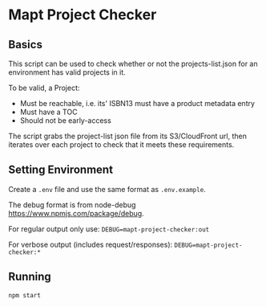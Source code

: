 # Mapt Project Checker
## Basics
This script can be used to check whether or not the projects-list.json for an environment has valid projects in it.

To be valid, a Project:  
- Must be reachable, i.e. its' ISBN13 must have a product metadata entry  
- Must have a TOC  
- Should not be early-access  

The script grabs the project-list json file from its S3/CloudFront url, then iterates over each project to check that it meets these requirements.

## Setting Environment
Create a `.env` file and use the same format as `.env.example`.

The debug format is from node-debug https://www.npmjs.com/package/debug.

For regular output only use:
`DEBUG=mapt-project-checker:out`

For verbose output (includes request/responses):
`DEBUG=mapt-project-checker:*`

## Running
```
npm start
```